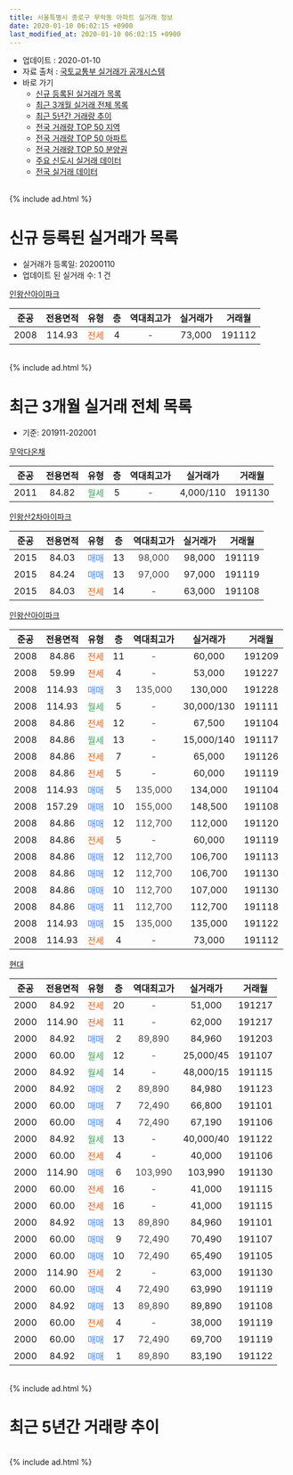 ```yaml
---
title: 서울특별시 종로구 무악동 아파트 실거래 정보
date: 2020-01-10 06:02:15 +0900
last_modified_at: 2020-01-10 06:02:15 +0900
---
```


* 업데이트 : 2020-01-10
* 자료 출처 : [국토교통부 실거래가 공개시스템](http://rt.molit.go.kr)
* 바로 가기
    * [신규 등록된 실거래가 목록](#신규-등록된-실거래가-목록)
    * [최근 3개월 실거래 전체 목록](#최근-3개월-실거래-전체-목록)
    * [최근 5년간 거래량 추이](#최근-5년간-거래량-추이)
    * [전국 거래량 TOP 50 지역](https://inasie.github.io/apt-trade-info/최근-3개월-전국에서-가장-거래가-많이-발생한-지역)
    * [전국 거래량 TOP 50 아파트](https://inasie.github.io/apt-trade-info/최근-3개월-전국에서-가장-거래가-많이-발생한-아파트)
    * [전국 거래량 TOP 50 분양권](https://inasie.github.io/apt-trade-info/최근-3개월-전국에서-가장-거래가-많이-발생한-분양권)
    * [주요 신도시 실거래 데이터](https://inasie.github.io/apt-trade-info/주요-신도시)
    * [전국 실거래 데이터](https://inasie.github.io/apt-trade-info/전국)
<br>
{% include ad.html %}
<br>

# 신규 등록된 실거래가 목록
* 실거래가 등록일: 20200110
* 업데이트 된 실거래 수: 1 건


[인왕산아이파크](https://search.naver.com/search.naver?query=%EC%84%9C%EC%9A%B8%ED%8A%B9%EB%B3%84%EC%8B%9C+%EC%A2%85%EB%A1%9C%EA%B5%AC+%EB%AC%B4%EC%95%85%EB%8F%99+%EC%9D%B8%EC%99%95%EC%82%B0%EC%95%84%EC%9D%B4%ED%8C%8C%ED%81%AC)

|준공|전용면적|유형|층|역대최고가|실거래가|거래월|
|:---:|:---:|:---:|:---:|:---:|:---:|:---:|
|2008|114.93|<span style="color:#ff5a00">전세</span>|4|<span style="color:#444444">-</span>|73,000|191112|


<br>
{% include ad.html %}
<br>

# 최근 3개월 실거래 전체 목록
* 기준: 201911-202001


[무악다온채](https://search.naver.com/search.naver?query=%EC%84%9C%EC%9A%B8%ED%8A%B9%EB%B3%84%EC%8B%9C+%EC%A2%85%EB%A1%9C%EA%B5%AC+%EB%AC%B4%EC%95%85%EB%8F%99+%EB%AC%B4%EC%95%85%EB%8B%A4%EC%98%A8%EC%B1%84)

|준공|전용면적|유형|층|역대최고가|실거래가|거래월|
|:---:|:---:|:---:|:---:|:---:|:---:|:---:|
|2011|84.82|<span style="color:#34a853">월세</span>|5|<span style="color:#444444">-</span>|4,000/110|191130|

[인왕산2차아이파크](https://search.naver.com/search.naver?query=%EC%84%9C%EC%9A%B8%ED%8A%B9%EB%B3%84%EC%8B%9C+%EC%A2%85%EB%A1%9C%EA%B5%AC+%EB%AC%B4%EC%95%85%EB%8F%99+%EC%9D%B8%EC%99%95%EC%82%B02%EC%B0%A8%EC%95%84%EC%9D%B4%ED%8C%8C%ED%81%AC)

|준공|전용면적|유형|층|역대최고가|실거래가|거래월|
|:---:|:---:|:---:|:---:|:---:|:---:|:---:|
|2015|84.03|<span style="color:#4285f3">매매</span>|13|<span style="color:#444444">98,000</span>|98,000|191119|
|2015|84.24|<span style="color:#4285f3">매매</span>|13|<span style="color:#444444">97,000</span>|97,000|191119|
|2015|84.03|<span style="color:#ff5a00">전세</span>|14|<span style="color:#444444">-</span>|63,000|191108|

[인왕산아이파크](https://search.naver.com/search.naver?query=%EC%84%9C%EC%9A%B8%ED%8A%B9%EB%B3%84%EC%8B%9C+%EC%A2%85%EB%A1%9C%EA%B5%AC+%EB%AC%B4%EC%95%85%EB%8F%99+%EC%9D%B8%EC%99%95%EC%82%B0%EC%95%84%EC%9D%B4%ED%8C%8C%ED%81%AC)

|준공|전용면적|유형|층|역대최고가|실거래가|거래월|
|:---:|:---:|:---:|:---:|:---:|:---:|:---:|
|2008|84.86|<span style="color:#ff5a00">전세</span>|11|<span style="color:#444444">-</span>|60,000|191209|
|2008|59.99|<span style="color:#ff5a00">전세</span>|4|<span style="color:#444444">-</span>|53,000|191227|
|2008|114.93|<span style="color:#4285f3">매매</span>|3|<span style="color:#444444">135,000</span>|130,000|191228|
|2008|114.93|<span style="color:#34a853">월세</span>|5|<span style="color:#444444">-</span>|30,000/130|191111|
|2008|84.86|<span style="color:#ff5a00">전세</span>|12|<span style="color:#444444">-</span>|67,500|191104|
|2008|84.86|<span style="color:#34a853">월세</span>|13|<span style="color:#444444">-</span>|15,000/140|191117|
|2008|84.86|<span style="color:#ff5a00">전세</span>|7|<span style="color:#444444">-</span>|65,000|191126|
|2008|84.86|<span style="color:#ff5a00">전세</span>|5|<span style="color:#444444">-</span>|60,000|191119|
|2008|114.93|<span style="color:#4285f3">매매</span>|5|<span style="color:#444444">135,000</span>|134,000|191104|
|2008|157.29|<span style="color:#4285f3">매매</span>|10|<span style="color:#444444">155,000</span>|148,500|191108|
|2008|84.86|<span style="color:#4285f3">매매</span>|12|<span style="color:#444444">112,700</span>|112,000|191120|
|2008|84.86|<span style="color:#ff5a00">전세</span>|5|<span style="color:#444444">-</span>|60,000|191119|
|2008|84.86|<span style="color:#4285f3">매매</span>|12|<span style="color:#444444">112,700</span>|106,700|191113|
|2008|84.86|<span style="color:#4285f3">매매</span>|12|<span style="color:#444444">112,700</span>|106,700|191130|
|2008|84.86|<span style="color:#4285f3">매매</span>|10|<span style="color:#444444">112,700</span>|107,000|191130|
|2008|84.86|<span style="color:#4285f3">매매</span>|11|<span style="color:#444444">112,700</span>|112,700|191118|
|2008|114.93|<span style="color:#4285f3">매매</span>|15|<span style="color:#444444">135,000</span>|135,000|191122|
|2008|114.93|<span style="color:#ff5a00">전세</span>|4|<span style="color:#444444">-</span>|73,000|191112|

[현대](https://search.naver.com/search.naver?query=%EC%84%9C%EC%9A%B8%ED%8A%B9%EB%B3%84%EC%8B%9C+%EC%A2%85%EB%A1%9C%EA%B5%AC+%EB%AC%B4%EC%95%85%EB%8F%99+%ED%98%84%EB%8C%80)

|준공|전용면적|유형|층|역대최고가|실거래가|거래월|
|:---:|:---:|:---:|:---:|:---:|:---:|:---:|
|2000|84.92|<span style="color:#ff5a00">전세</span>|20|<span style="color:#444444">-</span>|51,000|191217|
|2000|114.90|<span style="color:#ff5a00">전세</span>|11|<span style="color:#444444">-</span>|62,000|191217|
|2000|84.92|<span style="color:#4285f3">매매</span>|2|<span style="color:#444444">89,890</span>|84,960|191203|
|2000|60.00|<span style="color:#34a853">월세</span>|12|<span style="color:#444444">-</span>|25,000/45|191107|
|2000|84.92|<span style="color:#34a853">월세</span>|14|<span style="color:#444444">-</span>|48,000/15|191115|
|2000|84.92|<span style="color:#4285f3">매매</span>|2|<span style="color:#444444">89,890</span>|84,980|191123|
|2000|60.00|<span style="color:#4285f3">매매</span>|7|<span style="color:#444444">72,490</span>|66,800|191101|
|2000|60.00|<span style="color:#4285f3">매매</span>|4|<span style="color:#444444">72,490</span>|67,190|191106|
|2000|84.92|<span style="color:#34a853">월세</span>|13|<span style="color:#444444">-</span>|40,000/40|191122|
|2000|60.00|<span style="color:#ff5a00">전세</span>|4|<span style="color:#444444">-</span>|40,000|191106|
|2000|114.90|<span style="color:#4285f3">매매</span>|6|<span style="color:#444444">103,990</span>|103,990|191130|
|2000|60.00|<span style="color:#ff5a00">전세</span>|16|<span style="color:#444444">-</span>|41,000|191115|
|2000|60.00|<span style="color:#ff5a00">전세</span>|16|<span style="color:#444444">-</span>|41,000|191115|
|2000|84.92|<span style="color:#4285f3">매매</span>|13|<span style="color:#444444">89,890</span>|84,960|191101|
|2000|60.00|<span style="color:#4285f3">매매</span>|9|<span style="color:#444444">72,490</span>|70,490|191107|
|2000|60.00|<span style="color:#4285f3">매매</span>|10|<span style="color:#444444">72,490</span>|65,490|191105|
|2000|114.90|<span style="color:#ff5a00">전세</span>|2|<span style="color:#444444">-</span>|63,000|191130|
|2000|60.00|<span style="color:#4285f3">매매</span>|4|<span style="color:#444444">72,490</span>|63,990|191119|
|2000|84.92|<span style="color:#4285f3">매매</span>|13|<span style="color:#444444">89,890</span>|89,890|191108|
|2000|60.00|<span style="color:#ff5a00">전세</span>|4|<span style="color:#444444">-</span>|38,000|191119|
|2000|60.00|<span style="color:#4285f3">매매</span>|17|<span style="color:#444444">72,490</span>|69,700|191119|
|2000|84.92|<span style="color:#4285f3">매매</span>|1|<span style="color:#444444">89,890</span>|83,190|191122|


<br>
{% include ad.html %}
<br>

# 최근 5년간 거래량 추이


<div style="width:100%;">
    <canvas id="deal_progress" height="200"></canvas>
</div>

<script>
new Chart(document.getElementById("deal_progress"), {
    type: 'line',
    data: {
        labels: ['201501','201502','201503','201504','201505','201506','201507','201508','201509','201510','201511','201512','201601','201602','201603','201604','201605','201606','201607','201608','201609','201610','201611','201612','201701','201702','201703','201704','201705','201706','201707','201708','201709','201710','201711','201712','201801','201802','201803','201804','201805','201806','201807','201808','201809','201810','201811','201812','201901','201902','201903','201904','201905','201906','201907','201908','201909','201910','201911','201912','202001'],
        datasets: [{
            label: '매매',
            pointRadius: 1,
            data: [13, 11, 36, 12, 12, 21, 14, 7, 11, 13, 8, 5, 4, 8, 7, 13, 17, 16, 14, 24, 19, 14, 13, 10, 10, 10, 12, 4, 21, 20, 21, 7, 14, 12, 27, 14, 26, 17, 6, 8, 5, 7, 9, 29, 7, 2, 3, 0, 1, 1, 4, 1, 10, 14, 13, 5, 10, 22, 21, 2, 0],
            borderColor: "rgba(255, 201, 14, 1)",
            backgroundColor: "rgba(255, 201, 14, 0.5)",
            fill: false,
            lineTension: 0
        },{
            label: '전월세',
            pointRadius: 1,
            data: [28, 15, 17, 19, 15, 14, 24, 22, 21, 26, 13, 25, 18, 21, 12, 12, 11, 11, 17, 13, 12, 10, 7, 18, 15, 24, 14, 9, 16, 10, 13, 21, 13, 14, 18, 21, 22, 17, 15, 7, 12, 16, 14, 15, 12, 8, 7, 17, 31, 31, 30, 21, 16, 24, 14, 19, 14, 13, 17, 4, 0],
            borderColor: "rgba(0, 141, 185, 1)",
            backgroundColor: "rgba(0, 141, 185, 0.5)",
            fill: false,
            lineTension: 0
        }
        ]
    },
    options: {
        responsive: true,
        title: {
            display: false
        },
        tooltips: {
            mode: 'index',
            intersect: false
        },
        hover: {
            mode: 'nearest',
            intersect: true
        },
        scales: {
            xAxes: [{
                display: true,
                scaleLabel: {
                    display: true,
                    labelString: '년/월'
                }
            }],
            yAxes: [{
                display: true,
                ticks: {
                    suggestedMin: 0,
                },
                scaleLabel: {
                    display: true,
                    labelString: '실거래 수'
                }
            }]
        }
    }
});

</script>


<br>
{% include ad.html %}
<br>

